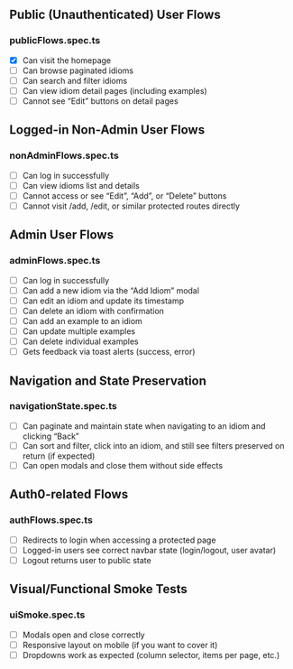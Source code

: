 ## Public (Unauthenticated) User Flows

### publicFlows.spec.ts

- [x] Can visit the homepage
- [ ] Can browse paginated idioms
- [ ] Can search and filter idioms
- [ ] Can view idiom detail pages (including examples)
- [ ] Cannot see “Edit” buttons on detail pages

## Logged-in Non-Admin User Flows

### nonAdminFlows.spec.ts

- [ ] Can log in successfully
- [ ] Can view idioms list and details
- [ ] Cannot access or see “Edit”, “Add”, or “Delete” buttons
- [ ] Cannot visit /add, /edit, or similar protected routes directly

## Admin User Flows

### adminFlows.spec.ts

- [ ] Can log in successfully
- [ ] Can add a new idiom via the “Add Idiom” modal
- [ ] Can edit an idiom and update its timestamp
- [ ] Can delete an idiom with confirmation
- [ ] Can add an example to an idiom
- [ ] Can update multiple examples
- [ ] Can delete individual examples
- [ ] Gets feedback via toast alerts (success, error)

## Navigation and State Preservation

### navigationState.spec.ts

- [ ] Can paginate and maintain state when navigating to an idiom and clicking “Back”
- [ ] Can sort and filter, click into an idiom, and still see filters preserved on return (if expected)
- [ ] Can open modals and close them without side effects

## Auth0-related Flows

### authFlows.spec.ts

- [ ] Redirects to login when accessing a protected page
- [ ] Logged-in users see correct navbar state (login/logout, user avatar)
- [ ] Logout returns user to public state

## Visual/Functional Smoke Tests

### uiSmoke.spec.ts

- [ ] Modals open and close correctly
- [ ] Responsive layout on mobile (if you want to cover it)
- [ ] Dropdowns work as expected (column selector, items per page, etc.)
